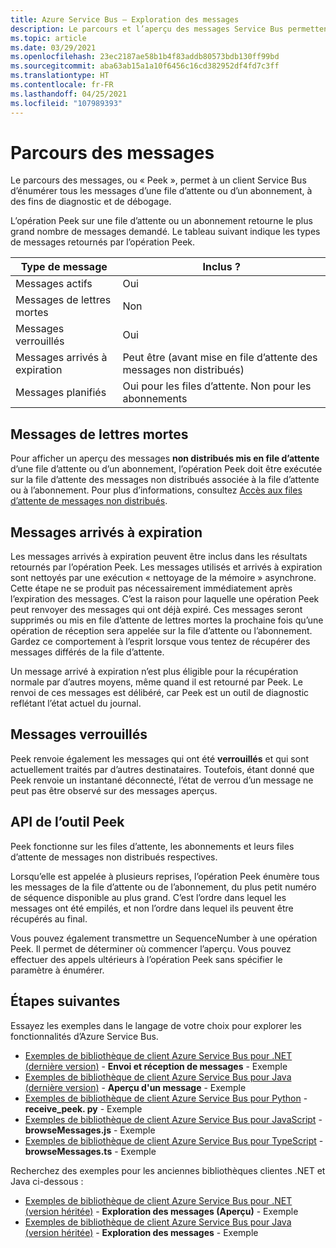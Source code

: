 ```yaml
---
title: Azure Service Bus – Exploration des messages
description: Le parcours et l’aperçu des messages Service Bus permettent à un client Azure Service Bus d’énumérer tous les messages d’une file d’attente ou d’un abonnement.
ms.topic: article
ms.date: 03/29/2021
ms.openlocfilehash: 23ec2187ae58b1b4f83addb80573bdb130ff99bd
ms.sourcegitcommit: aba63ab15a1a10f6456c16cd382952df4fd7c3ff
ms.translationtype: HT
ms.contentlocale: fr-FR
ms.lasthandoff: 04/25/2021
ms.locfileid: "107989393"
---
```

# <a name="message-browsing"></a>Parcours des messages
Le parcours des messages, ou « Peek », permet à un client Service Bus d’énumérer tous les messages d’une file d’attente ou d’un abonnement, à des fins de diagnostic et de débogage.

L’opération Peek sur une file d’attente ou un abonnement retourne le plus grand nombre de messages demandé. Le tableau suivant indique les types de messages retournés par l’opération Peek. 

| Type de message | Inclus ? | 
| ---------------- | ----- | 
| Messages actifs | Oui |
| Messages de lettres mortes | Non | 
| Messages verrouillés | Oui |
| Messages arrivés à expiration |  Peut être (avant mise en file d’attente des messages non distribués) |
| Messages planifiés | Oui pour les files d’attente. Non pour les abonnements |

## <a name="dead-lettered-messages"></a>Messages de lettres mortes
Pour afficher un aperçu des messages **non distribués mis en file d’attente** d’une file d’attente ou d’un abonnement, l’opération Peek doit être exécutée sur la file d’attente des messages non distribués associée à la file d’attente ou à l’abonnement. Pour plus d’informations, consultez [Accès aux files d’attente de messages non distribués](service-bus-dead-letter-queues.md#path-to-the-dead-letter-queue).

## <a name="expired-messages"></a>Messages arrivés à expiration
Les messages arrivés à expiration peuvent être inclus dans les résultats retournés par l’opération Peek. Les messages utilisés et arrivés à expiration sont nettoyés par une exécution « nettoyage de la mémoire » asynchrone. Cette étape ne se produit pas nécessairement immédiatement après l’expiration des messages. C’est la raison pour laquelle une opération Peek peut renvoyer des messages qui ont déjà expiré. Ces messages seront supprimés ou mis en file d’attente de lettres mortes la prochaine fois qu’une opération de réception sera appelée sur la file d’attente ou l’abonnement. Gardez ce comportement à l’esprit lorsque vous tentez de récupérer des messages différés de la file d’attente. 

Un message arrivé à expiration n’est plus éligible pour la récupération normale par d’autres moyens, même quand il est retourné par Peek. Le renvoi de ces messages est délibéré, car Peek est un outil de diagnostic reflétant l’état actuel du journal.

## <a name="locked-messages"></a>Messages verrouillés
Peek renvoie également les messages qui ont été **verrouillés** et qui sont actuellement traités par d’autres destinataires. Toutefois, étant donné que Peek renvoie un instantané déconnecté, l’état de verrou d’un message ne peut pas être observé sur des messages aperçus.

## <a name="peek-apis"></a>API de l’outil Peek
Peek fonctionne sur les files d’attente, les abonnements et leurs files d’attente de messages non distribués respectives. 

Lorsqu’elle est appelée à plusieurs reprises, l’opération Peek énumère tous les messages de la file d’attente ou de l’abonnement, du plus petit numéro de séquence disponible au plus grand. C’est l’ordre dans lequel les messages ont été empilés, et non l’ordre dans lequel ils peuvent être récupérés au final.

Vous pouvez également transmettre un SequenceNumber à une opération Peek. Il permet de déterminer où commencer l’aperçu. Vous pouvez effectuer des appels ultérieurs à l’opération Peek sans spécifier le paramètre à énumérer.

## <a name="next-steps"></a>Étapes suivantes
Essayez les exemples dans le langage de votre choix pour explorer les fonctionnalités d’Azure Service Bus. 

- [Exemples de bibliothèque de client Azure Service Bus pour .NET (dernière version)](/samples/azure/azure-sdk-for-net/azuremessagingservicebus-samples/) - **Envoi et réception de messages** - Exemple
- [Exemples de bibliothèque de client Azure Service Bus pour Java (dernière version)](/samples/azure/azure-sdk-for-java/servicebus-samples/) - **Aperçu d'un message** - Exemple
- [Exemples de bibliothèque de client Azure Service Bus pour Python](/samples/azure/azure-sdk-for-python/servicebus-samples/)  - **receive_peek. py** - Exemple
- [Exemples de bibliothèque de client Azure Service Bus pour JavaScript](/samples/azure/azure-sdk-for-js/service-bus-javascript/)  - **browseMessages.js** - Exemple
- [Exemples de bibliothèque de client Azure Service Bus pour TypeScript](/samples/azure/azure-sdk-for-js/service-bus-typescript/) - **browseMessages.ts** - Exemple

Recherchez des exemples pour les anciennes bibliothèques clientes .NET et Java ci-dessous :
- [Exemples de bibliothèque de client Azure Service Bus pour .NET (version héritée)](https://github.com/Azure/azure-service-bus/tree/master/samples/DotNet/Microsoft.Azure.ServiceBus/) - **Exploration des messages (Aperçu)** - Exemple
- [Exemples de bibliothèque de client Azure Service Bus pour Java (version héritée)](https://github.com/Azure/azure-service-bus/tree/master/samples/Java/azure-servicebus) - **Exploration des messages** - Exemple 

